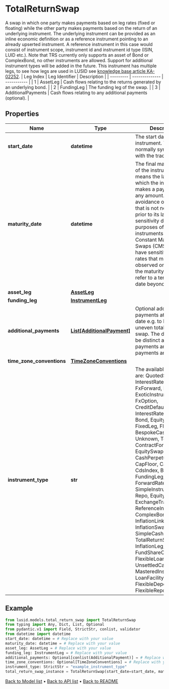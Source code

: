 # TotalReturnSwap

A swap in which one party makes payments based on leg rates (fixed or floating) while the other party makes payments based on the return of an underlying instrument. The underlying instrument can be provided as an inline economic definition or as a reference instrument pointing to an already upserted instrument. A reference instrument in this case would consist of instrument scope, instrument id and instrument id type (ISIN, LUID etc.).              Note that TRS currently only supports an asset of Bond or ComplexBond, no other instruments are allowed. Support for additional instrument types will be added in the future.              This instrument has multiple legs, to see how legs are used in LUSID see [knowledge base article KA-02252](https://support.lusid.com/knowledgebase/article/KA-02252).              | Leg Index | Leg Identifier | Description | | --------- | -------------- | ----------- | | 1 | AssetLeg | Cash flows relating to the returns generated by an underlying bond. | | 2 | FundingLeg | The funding leg of the swap. | | 3 | AdditionalPayments | Cash flows relating to any additional payments (optional). |
## Properties
Name | Type | Description | Notes
------------ | ------------- | ------------- | -------------
**start_date** | **datetime** | The start date of the instrument. This is normally synonymous with the trade-date. | 
**maturity_date** | **datetime** | The final maturity date of the instrument. This means the last date on which the instruments makes a payment of any amount. For the avoidance of doubt, that is not necessarily prior to its last sensitivity date for the purposes of risk; e.g. instruments such as Constant Maturity Swaps (CMS) often have sensitivities to rates that may well be observed or set prior to the maturity date, but refer to a termination date beyond it. | 
**asset_leg** | [**AssetLeg**](AssetLeg.md) |  | 
**funding_leg** | [**InstrumentLeg**](InstrumentLeg.md) |  | 
**additional_payments** | [**List[AdditionalPayment]**](AdditionalPayment.md) | Optional additional payments at a given date e.g. to level off an uneven total return swap. The dates must be distinct and either all payments are Pay or all payments are Receive. | [optional] 
**time_zone_conventions** | [**TimeZoneConventions**](TimeZoneConventions.md) |  | [optional] 
**instrument_type** | **str** | The available values are: QuotedSecurity, InterestRateSwap, FxForward, Future, ExoticInstrument, FxOption, CreditDefaultSwap, InterestRateSwaption, Bond, EquityOption, FixedLeg, FloatingLeg, BespokeCashFlowsLeg, Unknown, TermDeposit, ContractForDifference, EquitySwap, CashPerpetual, CapFloor, CashSettled, CdsIndex, Basket, FundingLeg, FxSwap, ForwardRateAgreement, SimpleInstrument, Repo, Equity, ExchangeTradedOption, ReferenceInstrument, ComplexBond, InflationLinkedBond, InflationSwap, SimpleCashFlowLoan, TotalReturnSwap, InflationLeg, FundShareClass, FlexibleLoan, UnsettledCash, Cash, MasteredInstrument, LoanFacility, FlexibleDeposit, FlexibleRepo | 
## Example

```python
from lusid.models.total_return_swap import TotalReturnSwap
from typing import Any, Dict, List, Optional
from pydantic.v1 import Field, StrictStr, conlist, validator
from datetime import datetime
start_date: datetime = # Replace with your value
maturity_date: datetime = # Replace with your value
asset_leg: AssetLeg = # Replace with your value
funding_leg: InstrumentLeg = # Replace with your value
additional_payments: Optional[conlist(AdditionalPayment)] = # Replace with your value
time_zone_conventions: Optional[TimeZoneConventions] = # Replace with your value
instrument_type: StrictStr = "example_instrument_type"
total_return_swap_instance = TotalReturnSwap(start_date=start_date, maturity_date=maturity_date, asset_leg=asset_leg, funding_leg=funding_leg, additional_payments=additional_payments, time_zone_conventions=time_zone_conventions, instrument_type=instrument_type)

```

[Back to Model list](../README.md#documentation-for-models) &#8226; [Back to API list](../README.md#documentation-for-api-endpoints) &#8226; [Back to README](../README.md)


